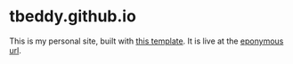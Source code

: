 # tbeddy.github.io
This is my personal site, built with [this template](https://startbootstrap.com/theme/resume). It is live at the [eponymous url](https://tbeddy.github.io/).